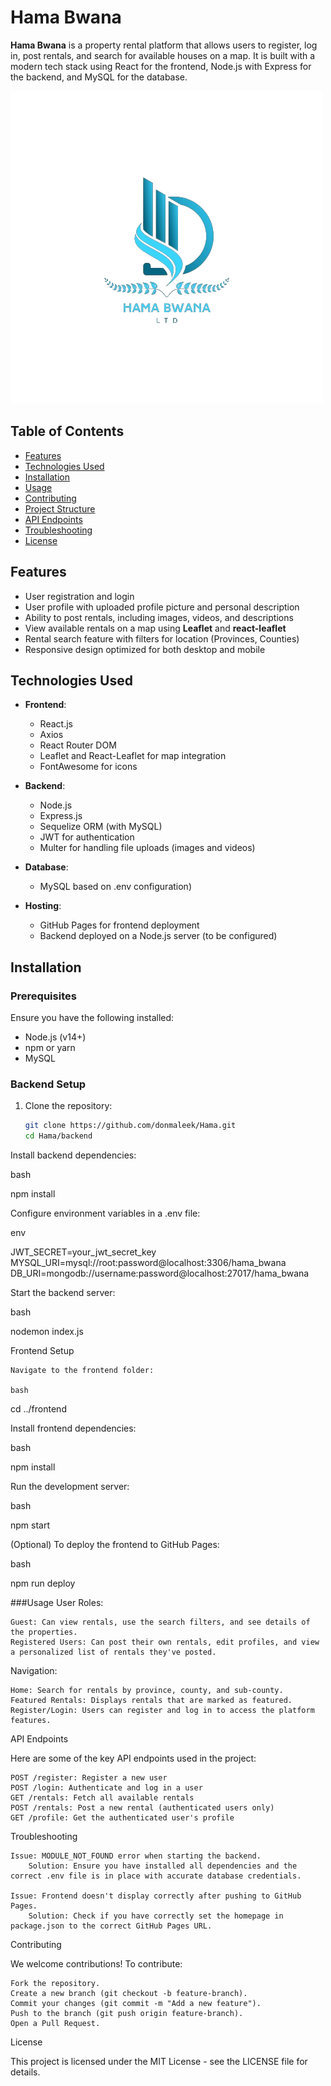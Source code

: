 # Hama Bwana

**Hama Bwana** is a property rental platform that allows users to register, log in, post rentals, and search for available houses on a map. It is built with a modern tech stack using React for the frontend, Node.js with Express for the backend, and MySQL for the database.

![Hama Bwana Banner](./frontend/src/assets/logo1.png)

## Table of Contents
- [Features](#features)
- [Technologies Used](#technologies-used)
- [Installation](#installation)
- [Usage](#usage)
- [Contributing](#contributing)
- [Project Structure](#project-structure)
- [API Endpoints](#api-endpoints)
- [Troubleshooting](#troubleshooting)
- [License](#license)

## Features

- User registration and login
- User profile with uploaded profile picture and personal description
- Ability to post rentals, including images, videos, and descriptions
- View available rentals on a map using **Leaflet** and **react-leaflet**
- Rental search feature with filters for location (Provinces, Counties)
- Responsive design optimized for both desktop and mobile

## Technologies Used

- **Frontend**:
  - React.js
  - Axios
  - React Router DOM
  - Leaflet and React-Leaflet for map integration
  - FontAwesome for icons
  
- **Backend**:
  - Node.js
  - Express.js
  - Sequelize ORM (with MySQL)
  - JWT for authentication
  - Multer for handling file uploads (images and videos)
  
- **Database**:
  - MySQL based on .env configuration)
  
- **Hosting**:
  - GitHub Pages for frontend deployment
  - Backend deployed on a Node.js server (to be configured)

## Installation

### Prerequisites

Ensure you have the following installed:
- Node.js (v14+)
- npm or yarn
- MySQL 

### Backend Setup

1. Clone the repository:
   ```bash
   git clone https://github.com/donmaleek/Hama.git
   cd Hama/backend
Install backend dependencies:

bash

npm install

Configure environment variables in a .env file:

env

JWT_SECRET=your_jwt_secret_key
MYSQL_URI=mysql://root:password@localhost:3306/hama_bwana
DB_URI=mongodb://username:password@localhost:27017/hama_bwana

Start the backend server:

bash

nodemon index.js


Frontend Setup

    Navigate to the frontend folder:

    bash

cd ../frontend

Install frontend dependencies:

bash

npm install

Run the development server:

bash

npm start

(Optional) To deploy the frontend to GitHub Pages:

bash

npm run deploy


###Usage
User Roles:

    Guest: Can view rentals, use the search filters, and see details of the properties.
    Registered Users: Can post their own rentals, edit profiles, and view a personalized list of rentals they've posted.

Navigation:

    Home: Search for rentals by province, county, and sub-county.
    Featured Rentals: Displays rentals that are marked as featured.
    Register/Login: Users can register and log in to access the platform features.

API Endpoints

Here are some of the key API endpoints used in the project:

    POST /register: Register a new user
    POST /login: Authenticate and log in a user
    GET /rentals: Fetch all available rentals
    POST /rentals: Post a new rental (authenticated users only)
    GET /profile: Get the authenticated user's profile

Troubleshooting

    Issue: MODULE_NOT_FOUND error when starting the backend.
        Solution: Ensure you have installed all dependencies and the correct .env file is in place with accurate database credentials.

    Issue: Frontend doesn't display correctly after pushing to GitHub Pages.
        Solution: Check if you have correctly set the homepage in package.json to the correct GitHub Pages URL.

Contributing

We welcome contributions! To contribute:

    Fork the repository.
    Create a new branch (git checkout -b feature-branch).
    Commit your changes (git commit -m "Add a new feature").
    Push to the branch (git push origin feature-branch).
    Open a Pull Request.

License

This project is licensed under the MIT License - see the LICENSE file for details.
